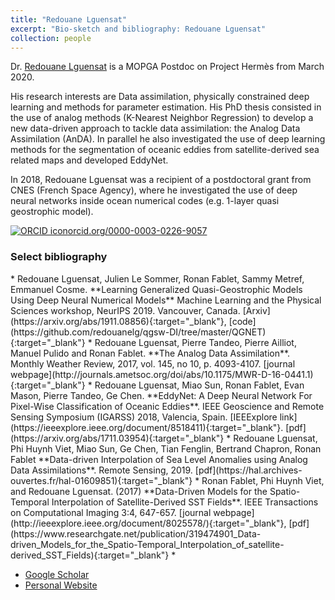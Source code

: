 ```yaml
---
title: "Redouane Lguensat"
excerpt: "Bio-sketch and bibliography: Redouane Lguensat"
collection: people
---
```


Dr. [Redouane Lguensat](https://redouanelg.github.io) is a MOPGA Postdoc on Project Hermès from March 2020.

His research interests are Data assimilation, physically constrained deep learning and methods for parameter estimation. His PhD thesis consisted in the use of analog methods (K-Nearest Neighbor Regression) to develop a new data-driven approach to tackle data assimilation: the Analog Data Assimilation (AnDA). In parallel he also investigated the use of deep learning methods for the segmentation of oceanic eddies from satellite-derived sea related maps and developed EddyNet. 

In 2018, Redouane Lguensat was a recipient of a postdoctoral grant from CNES (French Space Agency), where he investigated the use of deep neural networks inside ocean numerical codes (e.g. 1-layer quasi geostrophic model). 

<div><a style="vertical-align: top" href="https://orcid.org/0000-0003-0226-9057" target="orcid.widget" rel="noopener noreferrer"><img src="https://orcid.org/sites/default/files/images/orcid_16x16.png" alt="ORCID icon" />orcid.org/0000-0003-0226-9057</a></div>

<h3>Select bibliography</h3>
* Redouane Lguensat, Julien Le Sommer, Ronan Fablet, Sammy Metref, Emmanuel Cosme. **Learning Generalized
Quasi-Geostrophic Models Using Deep Neural Numerical Models** Machine Learning and
the Physical Sciences workshop, NeurIPS 2019. Vancouver, Canada. [Arxiv](https://arxiv.org/abs/1911.08856){:target="_blank"}, [code](https://github.com/redouanelg/qgsw-DI/tree/master/QGNET){:target="_blank"}
* Redouane Lguensat, Pierre Tandeo, Pierre Ailliot, Manuel Pulido and Ronan Fablet. **The Analog Data Assimilation**. Monthly Weather Review, 2017, vol. 145, no 10, p. 4093-4107. [journal webpage](http://journals.ametsoc.org/doi/abs/10.1175/MWR-D-16-0441.1){:target="_blank"}
* Redouane Lguensat, Miao Sun, Ronan Fablet, Evan Mason, Pierre Tandeo, Ge Chen. **EddyNet: A Deep Neural Network For Pixel-Wise Classification of Oceanic Eddies**. IEEE Geoscience and Remote Sensing Symposium (IGARSS) 2018, Valencia, Spain. [IEEExplore link](https://ieeexplore.ieee.org/document/8518411){:target="_blank"}. [pdf](https://arxiv.org/abs/1711.03954){:target="_blank"}
* Redouane Lguensat, Phi Huynh Viet, Miao Sun, Ge Chen, Tian Fenglin, Bertrand Chapron, Ronan Fablet **Data-driven Interpolation of Sea Level Anomalies using Analog Data Assimilations**. Remote Sensing, 2019. [pdf](https://hal.archives-ouvertes.fr/hal-01609851){:target="_blank"}
* Ronan Fablet, Phi Huynh Viet, and Redouane Lguensat. (2017) **Data-Driven Models for the Spatio-Temporal Interpolation of Satellite-Derived SST Fields**. IEEE Transactions on Computational Imaging 3:4, 647-657. [journal webpage](http://ieeexplore.ieee.org/document/8025578/){:target="_blank"}, [pdf](https://www.researchgate.net/publication/319474901_Data-driven_Models_for_the_Spatio-Temporal_Interpolation_of_satellite-derived_SST_Fields){:target="_blank"}
* 

* [Google Scholar](https://scholar.google.com/citations?user=DuiyaQoAAAAJ)
* [Personal Website](https://redouanelg.github.io)
